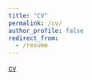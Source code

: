 ```yaml
---
title: "CV"
permalink: /cv/
author_profile: false
redirect_from:
  - /resume
---
```


[cv](/files/Lyubich_CV.pdf)